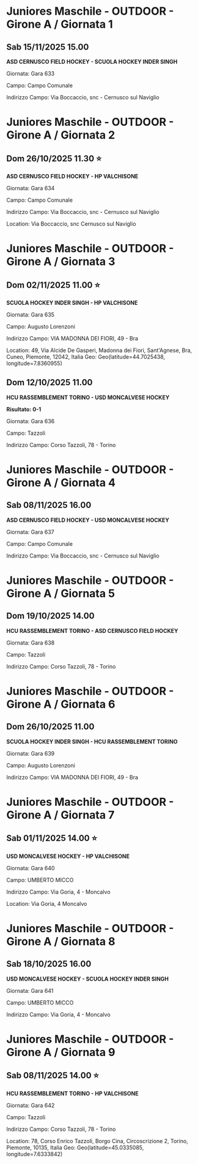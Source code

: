 # Juniores Maschile - OUTDOOR  - Girone A / Giornata 1
## Sab 15/11/2025 15.00

<strong>ASD CERNUSCO FIELD HOCKEY - SCUOLA HOCKEY INDER SINGH</strong>

Giornata: Gara 633

Campo: Campo Comunale 

Indirizzo Campo:  Via Boccaccio, snc - Cernusco sul Naviglio


# Juniores Maschile - OUTDOOR  - Girone A / Giornata 2
<!-- VALCHISONE_START -->
## Dom 26/10/2025 11.30 ⭐

<strong>ASD CERNUSCO FIELD HOCKEY - HP VALCHISONE</strong>

Giornata: Gara 634

Campo: Campo Comunale 

Indirizzo Campo:  Via Boccaccio, snc - Cernusco sul Naviglio

Location:  Via Boccaccio, snc Cernusco sul Naviglio
<!-- VALCHISONE_END -->


# Juniores Maschile - OUTDOOR  - Girone A / Giornata 3
<!-- VALCHISONE_START -->
## Dom 02/11/2025 11.00 ⭐

<strong>SCUOLA HOCKEY INDER SINGH - HP VALCHISONE</strong>

Giornata: Gara 635

Campo: Augusto Lorenzoni 

Indirizzo Campo:  VIA MADONNA DEI FIORI, 49 - Bra

Location: 49, Via Alcide De Gasperi, Madonna dei Fiori, Sant'Agnese, Bra, Cuneo, Piemonte, 12042, Italia
Geo: Geo(latitude=44.7025438, longitude=7.8360955)
<!-- VALCHISONE_END -->



## Dom 12/10/2025 11.00

<strong>HCU RASSEMBLEMENT TORINO - USD MONCALVESE HOCKEY</strong>

**Risultato: 0-1**

Giornata: Gara 636

Campo: Tazzoli 

Indirizzo Campo:  Corso Tazzoli, 78 - Torino


# Juniores Maschile - OUTDOOR  - Girone A / Giornata 4
## Sab 08/11/2025 16.00

<strong>ASD CERNUSCO FIELD HOCKEY - USD MONCALVESE HOCKEY</strong>

Giornata: Gara 637

Campo: Campo Comunale 

Indirizzo Campo:  Via Boccaccio, snc - Cernusco sul Naviglio


# Juniores Maschile - OUTDOOR  - Girone A / Giornata 5
## Dom 19/10/2025 14.00

<strong>HCU RASSEMBLEMENT TORINO - ASD CERNUSCO FIELD HOCKEY</strong>

Giornata: Gara 638

Campo: Tazzoli 

Indirizzo Campo:  Corso Tazzoli, 78 - Torino


# Juniores Maschile - OUTDOOR  - Girone A / Giornata 6
## Dom 26/10/2025 11.00

<strong>SCUOLA HOCKEY INDER SINGH - HCU RASSEMBLEMENT TORINO</strong>

Giornata: Gara 639

Campo: Augusto Lorenzoni 

Indirizzo Campo:  VIA MADONNA DEI FIORI, 49 - Bra


# Juniores Maschile - OUTDOOR  - Girone A / Giornata 7
<!-- VALCHISONE_START -->
## Sab 01/11/2025 14.00 ⭐

<strong>USD MONCALVESE HOCKEY - HP VALCHISONE</strong>

Giornata: Gara 640

Campo: UMBERTO MICCO 

Indirizzo Campo:  Via Goria, 4 - Moncalvo

Location:  Via Goria, 4 Moncalvo
<!-- VALCHISONE_END -->


# Juniores Maschile - OUTDOOR  - Girone A / Giornata 8
## Sab 18/10/2025 16.00

<strong>USD MONCALVESE HOCKEY - SCUOLA HOCKEY INDER SINGH</strong>

Giornata: Gara 641

Campo: UMBERTO MICCO 

Indirizzo Campo:  Via Goria, 4 - Moncalvo


# Juniores Maschile - OUTDOOR  - Girone A / Giornata 9
<!-- VALCHISONE_START -->
## Sab 08/11/2025 14.00 ⭐

<strong>HCU RASSEMBLEMENT TORINO - HP VALCHISONE</strong>

Giornata: Gara 642

Campo: Tazzoli 

Indirizzo Campo:  Corso Tazzoli, 78 - Torino

Location: 78, Corso Enrico Tazzoli, Borgo Cina, Circoscrizione 2, Torino, Piemonte, 10135, Italia
Geo: Geo(latitude=45.0335085, longitude=7.6333842)
<!-- VALCHISONE_END -->


